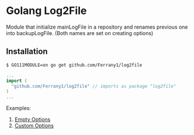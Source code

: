 # Golang Log2File

Module that initialize mainLogFile in a repository and renames previous one into backupLogFile. (Both names are set on creating options)

## Installation
```
$ GO111MODULE=on go get github.com/Ferrany1/log2file
```

```go
...
import (
  "github.com/Ferrany1/log2file" // imports as package "log2file"
)
...
```



Examples:
1. [Empty Options](/examples/example1/example1_empty.go)
2. [Custom Options](/examples/example2/example2_custom.go)